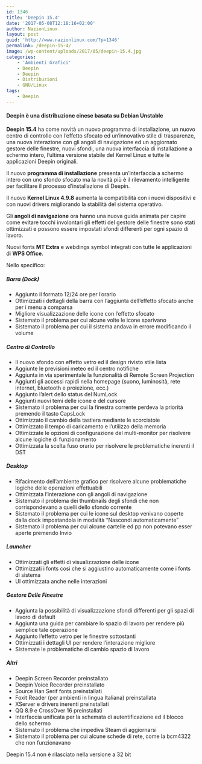 ```yaml
---
id: 1346
title: 'Deepin 15.4'
date: '2017-05-08T12:18:16+02:00'
author: NazionLinux
layout: post
guid: 'http://www.nazionlinux.com/?p=1346'
permalink: /deepin-15-4/
image: /wp-content/uploads/2017/05/deepin-15.4.jpg
categories:
    - 'Ambienti Grafici'
    - Deepin
    - Deepin
    - Distribuzioni
    - GNU/Linux
tags:
    - Deepin
---
```


#### Deepin è una distribuzione cinese basata su **Debian Unstable**

**Deepin 15.4** ha come novità un nuovo programma di installazione, un nuovo centro di controllo con l’effetto sfocato ed un’innovativo stile di trasparenze, una nuova interazione con gli angoli di navigazione ed un aggiornato gestore delle finestre, nuovi sfondi, una nuova interfaccia di installazione a schermo intero, l’ultima versione stabile del Kernel Linux e tutte le applicazioni Deepin originali.

Il nuovo **programma di installazione** presenta un’interfaccia a schermo intero con uno sfondo sfocato ma la novità più è il rilevamento intelligente per facilitare il processo d’installazione di Deepin.

Il nuovo **Kernel Linux 4.9.8** aumenta la compatibilità con i nuovi dispositivi e con nuovi drivers migliorando la stabilità del sistema operativo.

Gli **angoli di navigazione** ora hanno una nuova guida animata per capire come evitare tocchi involontari gli effetti del gestore delle finestre sono stati ottimizzati e possono essere impostati sfondi differenti per ogni spazio di lavoro.

Nuovi fonts **MT Extra** e webdings symbol integrati con tutte le applicazioni di **WPS Office**.

Nello specifico:

##### Barra (Dock)

- Aggiunto il formato 12/24 ore per l’orario
- Ottimizzati i dettagli della barra con l’aggiunta dell’effetto sfocato anche per i menu a comparsa
- Migliore visualizzazione delle icone con l’effetto sfocato
- Sistemato il problema per cui alcune volte le icone sparivano
- Sistemato il problema per cui il sistema andava in errore modificando il volume

##### Centro di Controllo

- Il nuovo sfondo con effetto vetro ed il design rivisto stile lista
- Aggiunte le previsioni meteo ed il centro notifiche
- Aggiunta in via sperimentale la funzionalità di Remote Screen Projection
- Aggiunti gli accessi rapidi nella homepage (suono, luminosità, rete internet, bluetooth e proiezione, ecc.)
- Aggiunto l’alert dello status del NumLock
- Aggiunti nuovi temi delle icone e del cursore
- Sistemato il problema per cui la finestra corrente perdeva la priorità premendo il tasto CapsLock
- Ottimizzato il cambio della tastiera mediante le scorciatoie
- Ottimizzato il tempo di caricamento e l’utilizzo della memoria
- Ottimizzate le opzioni di configurazione del multi-monitor per risolvere alcune logiche di funzionamento
- Ottimizzata la scelta fuso orario per risolvere le problematiche inerenti il DST

##### Desktop

- Rifacimento dell’ambiente grafico per risolvere alcune problematiche logiche delle operazioni effettuabili
- Ottimizzata l’interazione con gli angoli di navigazione
- Sistemato il problema dei thumbnails degli sfondi che non corrispondevano a quelli dello sfondo corrente
- Sistemato il problema per cui le icone sul desktop venivano coperte dalla dock impostandola in modalità “Nascondi automaticamente”
- Sistemato il problema per cui alcune cartelle ed pp non potevano esser aperte premendo Invio

##### Launcher

- Ottimizzati gli effetti di visualizzazione delle icone
- Ottimizzati i fonts così che si aggiustino automaticamente come i fonts di sistema
- UI ottimizzata anche nelle interazioni

##### Gestore Delle Finestre

- Aggiunta la possibilità di visualizzazione sfondi differenti per gli spazi di lavoro di default
- Aggiunta una guida per cambiare lo spazio di lavoro per rendere più semplice tale operazione
- Aggiunto l’effetto vetro per le finestre sottostanti
- Ottimizzati i dettagli UI per rendere l’interazione migliore
- Sistemate le problematiche di cambio spazio di lavoro

##### Altri

- Deepin Screen Recorder preinstallato
- Deepin Voice Recorder preinstallato
- Source Han Serif fonts preinstallati
- Foxit Reader (per ambienti in lingua Italiana) preinstallata
- XServer e drivers inerenti preinstallati
- QQ 8.9 e CrossOver 16 preinstallati
- Interfaccia unificata per la schemata di autentificazione ed il blocco dello schermo
- Sistemato il problema che impediva Steam di aggiornarsi
- Sistemato il problema per cui alcune schede di rete, come la bcm4322 che non funzionavano

Deepin 15.4 non è rilasciato nella versione a 32 bit